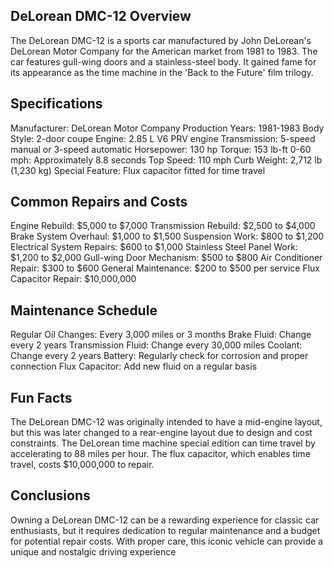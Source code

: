 
<!-- image -->

## DeLorean DMC-12 Overview

The DeLorean DMC-12 is a sports car manufactured by John DeLorean's DeLorean Motor Company for the American market from 1981 to 1983. The car features gull-wing doors and a stainless-steel body. It gained fame for its appearance as the time machine in the 'Back to the Future' film trilogy.

## Specifications

Manufacturer: DeLorean Motor Company Production Years: 1981-1983 Body Style: 2-door coupe Engine: 2.85 L V6 PRV engine Transmission: 5-speed manual or 3-speed automatic Horsepower: 130 hp Torque: 153 lb-ft 0-60 mph: Approximately 8.8 seconds Top Speed: 110 mph Curb Weight: 2,712 lb (1,230 kg) Special Feature: Flux capacitor fitted for time travel

## Common Repairs and Costs

Engine Rebuild: $5,000 to $7,000 Transmission Rebuild: $2,500 to $4,000 Brake System Overhaul: $1,000 to $1,500 Suspension Work: $800 to $1,200 Electrical System Repairs: $600 to $1,000 Stainless Steel Panel Work: $1,200 to $2,000 Gull-wing Door Mechanism: $500 to $800 Air Conditioner Repair: $300 to $600 General Maintenance: $200 to $500 per service Flux Capacitor Repair: $10,000,000

## Maintenance Schedule

Regular Oil Changes: Every 3,000 miles or 3 months Brake Fluid: Change every 2 years Transmission Fluid: Change every 30,000 miles Coolant: Change every 2 years Battery: Regularly check for corrosion and proper connection Flux Capacitor: Add new fluid on a regular basis

## Fun Facts

The DeLorean DMC-12 was originally intended to have a mid-engine layout, but this was later changed to a rear-engine layout due to design and cost constraints. The DeLorean time machine special edition can time travel by accelerating to 88 miles per hour. The flux capacitor, which enables time travel, costs $10,000,000 to repair.

## Conclusions

Owning a DeLorean DMC-12 can be a rewarding experience for classic car enthusiasts, but it requires dedication to regular maintenance and a budget for potential repair costs. With proper care, this iconic vehicle can provide a unique and nostalgic driving experience
